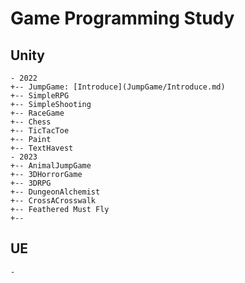 # Game Programming Study
## Unity
```
- 2022
+-- JumpGame: [Introduce](JumpGame/Introduce.md)
+-- SimpleRPG
+-- SimpleShooting
+-- RaceGame
+-- Chess
+-- TicTacToe
+-- Paint
+-- TextHavest
- 2023
+-- AnimalJumpGame
+-- 3DHorrorGame
+-- 3DRPG
+-- DungeonAlchemist
+-- CrossACrosswalk
+-- Feathered Must Fly
+-- 
```
## UE
```
- 
```
